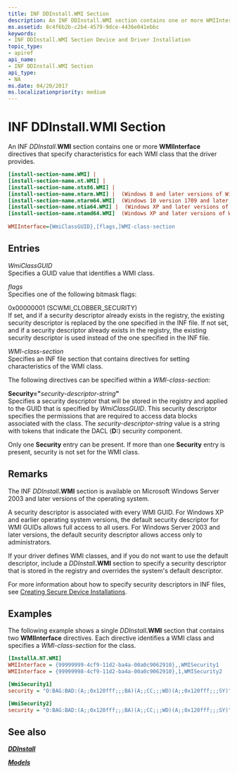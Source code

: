 ```yaml
---
title: INF DDInstall.WMI Section
description: An INF DDInstall.WMI section contains one or more WMIInterface directives that specify characteristics for each WMI class that the driver provides.
ms.assetid: 8c4f6b2b-c2b4-4579-9dce-4436e041ebbc
keywords:
- INF DDInstall.WMI Section Device and Driver Installation
topic_type:
- apiref
api_name:
- INF DDInstall.WMI Section
api_type:
- NA
ms.date: 04/20/2017
ms.localizationpriority: medium
---
```


# INF DDInstall.WMI Section


An INF *DDInstall*.**WMI** section contains one or more **WMIInterface** directives that specify characteristics for each WMI class that the driver provides.

```ini
[install-section-name.WMI] |
[install-section-name.nt.WMI] | 
[install-section-name.ntx86.WMI] |
[install-section-name.ntarm.WMI] |  (Windows 8 and later versions of Windows)
[install-section-name.ntarm64.WMI]  (Windows 10 version 1709 and later versions of Windows)
[install-section-name.ntia64.WMI] |  (Windows XP and later versions of Windows)
[install-section-name.ntamd64.WMI]  (Windows XP and later versions of Windows)
 
WMIInterface={WmiClassGUID},[flags,]WMI-class-section
```

## Entries


<a href="" id="wmiclassguid"></a>*WmiClassGUID*  
Specifies a GUID value that identifies a WMI class.

<a href="" id="flags"></a>*flags*  
Specifies one of the following bitmask flags:

<a href="" id="0x00000001--scwmi-clobber-security-"></a>0x00000001 (SCWMI_CLOBBER_SECURITY)  
If set, and if a security descriptor already exists in the registry, the existing security descriptor is replaced by the one specified in the INF file. If not set, and if a security descriptor already exists in the registry, the existing security descriptor is used instead of the one specified in the INF file.

<a href="" id="wmi-class-section"></a>*WMI-class-section*  
Specifies an INF file section that contains directives for setting characteristics of the WMI class.

The following directives can be specified within a *WMI-class-section*:

<a href="" id="security--security-descriptor-string-"></a>**Security="**<em>security-descriptor-string</em>**"**  
Specifies a security descriptor that will be stored in the registry and applied to the GUID that is specified by *WmiClassGUID*. This security descriptor specifies the permissions that are required to access data blocks associated with the class. The *security-descriptor-string* value is a string with tokens that indicate the DACL (**D:**) security component.

Only one **Security** entry can be present. If more than one **Security** entry is present, security is not set for the WMI class.

Remarks
-------

The INF <em>DDInstall</em>**.WMI** section is available on Microsoft Windows Server 2003 and later versions of the operating system.

A security descriptor is associated with every WMI GUID. For Windows XP and earlier operating system versions, the default security descriptor for WMI GUIDs allows full access to all users. For Windows Server 2003 and later versions, the default security descriptor allows access only to administrators.

If your driver defines WMI classes, and if you do not want to use the default descriptor, include a <em>DDInstall</em>**.WMI** section to specify a security descriptor that is stored in the registry and overrides the system's default descriptor.

For more information about how to specify security descriptors in INF files, see [Creating Secure Device Installations](creating-secure-device-installations.md).

Examples
--------

The following example shows a single <em>DDInstall</em>**.WMI** section that contains two **WMIInterface** directives. Each directive identifies a WMI class and specifies a *WMI-class-section* for the class.

```ini
[InstallA.NT.WMI]
WMIInterface = {99999999-4cf9-11d2-ba4a-00a0c9062910},,WMISecurity1
WMIInterface = {99999998-4cf9-11d2-ba4a-00a0c9062910},1,WMISecurity2

[WmiSecurity1]
security = "O:BAG:BAD:(A;;0x120fff;;;BA)(A;;CC;;;WD)(A;;0x120fff;;;SY)"

[WmiSecurity2]
security = "O:BAG:BAD:(A;;0x120fff;;;BA)(A;;CC;;;WD)(A;;0x120fff;;;SY)"
```

## See also


[***DDInstall***](inf-ddinstall-section.md)

[***Models***](inf-models-section.md)

 

 






